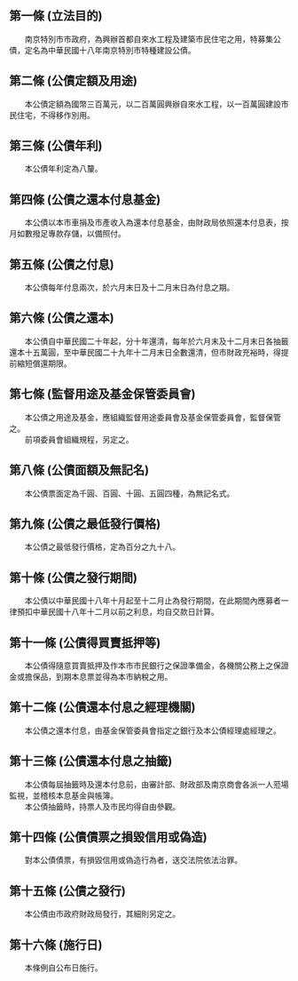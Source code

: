 第一條 (立法目的)
-----------------
　　南京特別市市政府，為興辦首都自來水工程及建築市民住宅之用，特募集公債，定名為中華民國十八年南京特別市特種建設公債。  


第二條 (公債定額及用途)
-----------------------
　　本公債定額為國幣三百萬元，以二百萬圓興辦自來水工程，以一百萬圓建設市民住宅，不得移作別用。  


第三條 (公債年利)
-----------------
　　本公債年利定為八釐。  


第四條 (公債之還本付息基金)
---------------------------
　　本公債以本市車捐及市產收入為還本付息基金，由財政局依照還本付息表，按月如數撥足專款存儲，以備照付。  


第五條 (公債之付息)
-------------------
　　本公債每年付息兩次，於六月末日及十二月末日為付息之期。  


第六條 (公債之還本)
-------------------
　　本公債自中華民國二十年起，分十年還清，每年於六月末及十二月末日各抽籤還本十五萬圓，至中華民國二十九年十二月末日全數還清，但市財政充裕時，得提前縮短償還期限。  


第七條 (監督用途及基金保管委員會)
---------------------------------
　　本公債之用途及基金，應組織監督用途委員會及基金保管委員會，監督保管之。  
　　前項委員會組織規程，另定之。  


第八條 (公債面額及無記名)
-------------------------
　　本公債票面定為千圓、百圓、十圓、五圓四種，為無記名式。  


第九條 (公債之最低發行價格)
---------------------------
　　本公債之最低發行價格，定為百分之九十八。  


第十條 (公債之發行期間)
-----------------------
　　本公債以中華民國十八年十月起至十二月止為發行期間，在此期間內應募者一律預扣中華民國十八年十二月以前之利息，均自交款日計算。  


第十一條 (公債得買賣抵押等)
---------------------------
　　本公債得隨意買賣抵押及作本市市民銀行之保證準備金，各機關公務上之保證金或擔保品，到期本息票並得為本市納稅之用。  


第十二條 (公債還本付息之經理機關)
---------------------------------
　　本公債之還本付息，由基金保管委員會指定之銀行及本公債經理處經理之。  


第十三條 (公債還本付息之抽籤)
-----------------------------
　　本公債每屆抽籤時及還本付息前，由審計部、財政部及南京商會各派一人蒞場監視，並稽核本息基金與帳簿。  
　　本公債抽籤時，持票人及市民均得自由參觀。  


第十四條 (公債債票之損毀信用或偽造)
-----------------------------------
　　對本公債債票，有損毀信用或偽造行為者，送交法院依法治罪。  


第十五條 (公債之發行)
---------------------
　　本公債由市政府財政局發行，其細則另定之。  


第十六條 (施行日)
-----------------
　　本條例自公布日施行。